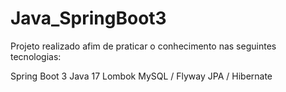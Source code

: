 # Java_SpringBoot3

Projeto realizado afim de praticar o conhecimento nas seguintes tecnologias: 

Spring Boot 3 
Java 17
Lombok
MySQL / Flyway
JPA / Hibernate 
